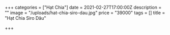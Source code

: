 +++
categories = ["Hạt Chia"]
date = 2021-02-27T17:00:00Z
description = ""
image = "/uploads/hat-chia-siro-dau.jpg"
price = "39000"
tags = []
title = "Hạt Chia Siro Dâu"

+++
